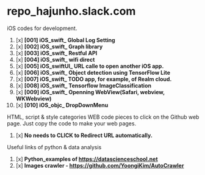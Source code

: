 # repo_hajunho.slack.com


iOS codes for development.

1. [x] **[001] iOS_swift_ Global Log Setting**
2. [x] **[002] iOS_swift_ Graph library**
3. [x] **[003] iOS_swift_ Restful API**
4. [x] **[004] iOS_swift_ wifi direct**
5. [x] **[005] iOS_swiftUI_ URL calle to open another iOS app.**
6. [x] **[006] iOS_swift_ Object detection using TensorFlow Lite**
7. [x] **[007] iOS_swift_ TODO app, for example, of Realm cloud.**
8. [x] **[008] iOS_swift_ Tensorflow ImageClassification**
9. [x] **[009] iOS_swift_ Openning WebView(Safari, webview, WKWebview)**
10. [x] **[010] iOS_objc_ DropDownMenu**


HTML, script & style categories WEB code pieces to click on the Github web page.
Just copy the code to make your web pages.

1. [x] **No needs to CLICK to Redirect URL automatically.**


Useful links of python & data analysis

1. [x] **Python_examples of https://datascienceschool.net**
2. [x] **Images crawler - https://github.com/YoongiKim/AutoCrawler**
